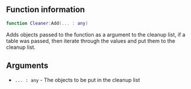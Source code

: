 ## Function information
```lua
function Cleaner:Add(... : any)
```

Adds objects passed to the function as a argument to the cleanup list, if a table was passed, then iterate through the values and put them to the cleanup list.

## Arguments
- ``... : any`` - The objects to be put in the cleanup list